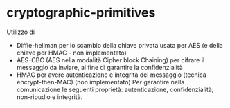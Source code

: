 # cryptographic-primitives
Utilizzo di 
- Diffie-hellman per lo scambio della chiave privata usata per AES (e della chiave per HMAC - non implementato)
- AES-CBC (AES nella modalità Cipher block Chaining) per cifrare il messaggio da inviare, al fine di garantire la confidenzialità
- HMAC per avere autenticazione e integrità del messaggio (tecnica encrypt-then-MAC) (non implementato)
Per garantire nella comunicazione le seguenti proprietà: autenticazione, confidenzialità, non-ripudio e integrità.

